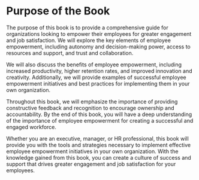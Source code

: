Purpose of the Book
=================================

The purpose of this book is to provide a comprehensive guide for organizations looking to empower their employees for greater engagement and job satisfaction. We will explore the key elements of employee empowerment, including autonomy and decision-making power, access to resources and support, and trust and collaboration.

We will also discuss the benefits of employee empowerment, including increased productivity, higher retention rates, and improved innovation and creativity. Additionally, we will provide examples of successful employee empowerment initiatives and best practices for implementing them in your own organization.

Throughout this book, we will emphasize the importance of providing constructive feedback and recognition to encourage ownership and accountability. By the end of this book, you will have a deep understanding of the importance of employee empowerment for creating a successful and engaged workforce.

Whether you are an executive, manager, or HR professional, this book will provide you with the tools and strategies necessary to implement effective employee empowerment initiatives in your own organization. With the knowledge gained from this book, you can create a culture of success and support that drives greater engagement and job satisfaction for your employees.


